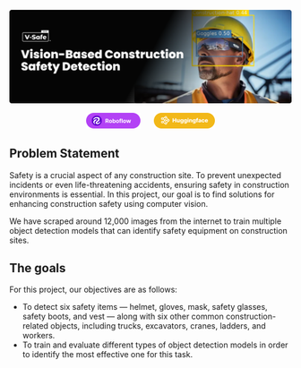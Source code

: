 ![V-Safe: Vison based construction safety detection](readme_glossaries/banner.png)


<div align="center">

<a href="https://universe.roboflow.com/vision-works/cosntruction-safety-3-baqry"><img src="readme_glossaries/robo.png"></a>
&nbsp;&nbsp;&nbsp;&nbsp;
<a href="https://huggingface.co/hasnatz/v-safe-rf-detr"><img src="readme_glossaries/hug.png"></a>

</div>



## Problem Statement

Safety is a crucial aspect of any construction site. To prevent unexpected incidents or even life-threatening accidents, ensuring safety in construction environments is essential. In this project, our goal is to find solutions for enhancing construction safety using computer vision.

We have scraped around 12,000 images from the internet to train multiple object detection models that can identify safety equipment on construction sites.

## The goals

For this project, our objectives are as follows:

- To detect six safety items — helmet, gloves, mask, safety glasses, safety boots, and vest — along with six other common construction-related objects, including trucks, excavators, cranes, ladders, and workers.
- To train and evaluate different types of object detection models in order to identify the most effective one for this task.
